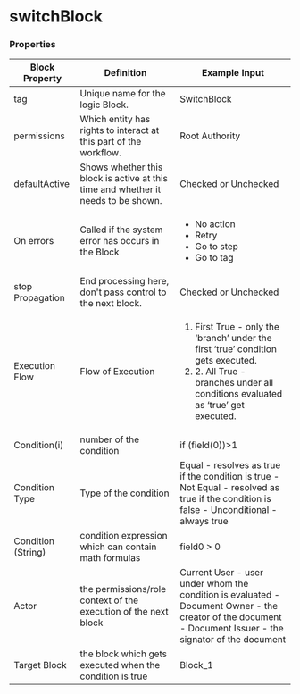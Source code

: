 # switchBlock

### Properties

| Block Property     | Definition                                                                        | Example Input                                                                                                                                                                          |
| ------------------ | --------------------------------------------------------------------------------- | -------------------------------------------------------------------------------------------------------------------------------------------------------------------------------------- |
| tag                | Unique name for the logic Block.                                                  | SwitchBlock                                                                                                                                                                            |
| permissions        | Which entity has rights to interact at this part of the workflow.                 | Root Authority                                                                                                                                                                         |
| defaultActive      | Shows whether this block is active at this time and whether it needs to be shown. | Checked or Unchecked                                                                                                                                                                   |
| On errors          | Called if the system error has occurs in the Block                                | <p></p><ul><li>No action</li><li>Retry</li><li>Go to step</li><li>Go to tag</li></ul>                                                                                                  |
| stop Propagation   | End processing here, don't pass control to the next block.                        | Checked or Unchecked                                                                                                                                                                   |
| Execution Flow     | Flow of Execution                                                                 | <ol><li>First True - only the ‘branch’ under the first ‘true’ condition gets executed.</li><li>2. All True - branches under all conditions evaluated as ‘true’ get executed.</li></ol> |
| Condition(i)       | number of the condition                                                           | if (field(0))>1                                                                                                                                                                        |
| Condition Type     | Type of the condition                                                             | Equal - resolves as true if the condition is true - Not Equal - resolved as true if the condition is false - Unconditional - always true                                               |
| Condition (String) | condition expression which can contain math formulas                              | field0 > 0                                                                                                                                                                             |
| Actor              | the permissions/role context of the execution of the next block                   | Current User - user under whom the condition is evaluated - Document Owner - the creator of the document - Document Issuer - the signator of the document                              |
| Target Block       | the block which gets executed when the condition is true                          | Block\_1                                                                                                                                                                               |
